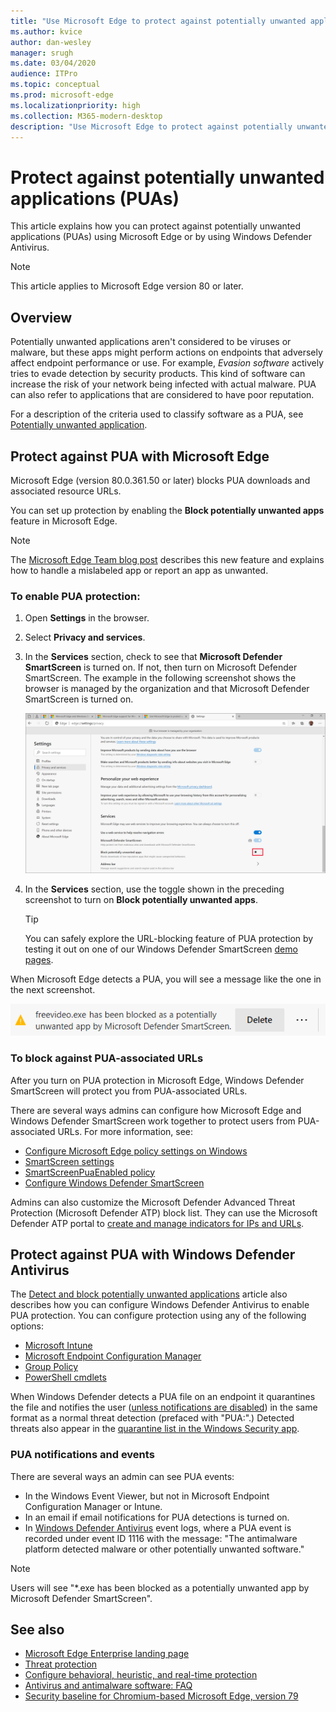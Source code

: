```yaml
---
title: "Use Microsoft Edge to protect against potentially unwanted applications"
ms.author: kvice
author: dan-wesley
manager: srugh
ms.date: 03/04/2020
audience: ITPro
ms.topic: conceptual
ms.prod: microsoft-edge
ms.localizationpriority: high
ms.collection: M365-modern-desktop
description: "Use Microsoft Edge to protect against potentially unwanted applications"
---
```


# Protect against potentially unwanted applications (PUAs)

This article explains how you can protect against potentially unwanted applications (PUAs) using Microsoft Edge or by using Windows Defender Antivirus.

> [!NOTE]
> This article applies to Microsoft Edge version 80 or later.

## Overview

Potentially unwanted applications aren't considered to be viruses or malware, but these apps might perform actions on endpoints that adversely affect endpoint performance or use. For example, *Evasion software* actively tries to evade detection by security products. This kind of software can increase the risk of your network being infected with actual malware. PUA can also refer to applications that are considered to have poor reputation.

For a description of the criteria used to classify software as a PUA, see [Potentially unwanted application](https://docs.microsoft.com/windows/security/threat-protection/intelligence/criteria#potentially-unwanted-application-pua).

## Protect against PUA with Microsoft Edge

Microsoft Edge (version 80.0.361.50 or later) blocks PUA downloads and associated resource URLs.

You can set up protection by enabling the **Block potentially unwanted apps** feature in Microsoft Edge.

> [!NOTE]
> The [Microsoft Edge Team blog post](https://blogs.windows.com/msedgedev/2020/02/27/protecting-users-potentially-unwanted-apps/) describes this new feature and explains how to handle a mislabeled app or report an app as unwanted.

### To enable PUA protection:

1. Open **Settings** in the browser.
2. Select **Privacy and services**.
3. In the **Services** section, check to see that **Microsoft Defender SmartScreen** is turned on. If not, then turn on Microsoft Defender SmartScreen. The example in the following screenshot shows the browser is managed by the organization and that Microsoft Defender SmartScreen is turned on.

   ![Turn on Microsoft Edge PUA in Settings](./media/microsoft-edge-potentially-unwanted-apps/security-pua-setup.png)

4. In the **Services** section, use the toggle shown in the preceding screenshot to turn on **Block potentially unwanted apps**.

   > [!TIP]
   > You can safely explore the URL-blocking feature of PUA protection by testing it out on one of our Windows Defender SmartScreen [demo pages](https://demo.smartscreen.msft.net/).

When Microsoft Edge detects a PUA, you will see a message like the one in the next screenshot.

   ![Microsoft Edge PUA warning message](./media/microsoft-edge-potentially-unwanted-apps/security-pua-msg.png)

### To block against PUA-associated URLs

After you turn on PUA protection in Microsoft Edge, Windows Defender SmartScreen will protect you from PUA-associated URLs.

There are several ways admins can configure how Microsoft Edge and Windows Defender SmartScreen work together to protect users from PUA-associated URLs. For more information, see:

- [Configure Microsoft Edge policy settings on Windows](https://docs.microsoft.com/DeployEdge/configure-microsoft-edge)
- [SmartScreen settings](https://docs.microsoft.com/DeployEdge/microsoft-edge-policies#smartscreen-settings)
- [SmartScreenPuaEnabled policy](https://docs.microsoft.com/DeployEdge/microsoft-edge-policies#smartscreenpuaenabled)
- [Configure Windows Defender SmartScreen](https://docs.microsoft.com/microsoft-edge/deploy/available-policies?source=docs#configure-windows-defender-smartscreen)

Admins can also customize the Microsoft Defender Advanced Threat Protection (Microsoft Defender ATP) block list. They can use the Microsoft Defender ATP portal to [create and manage indicators for IPs and URLs](https://docs.microsoft.com/windows/security/threat-protection/microsoft-defender-atp/manage-indicators#create-indicators-for-ips-and-urlsdomains-preview).

## Protect against PUA with Windows Defender Antivirus

The [Detect and block potentially unwanted applications](https://docs.microsoft.com/windows/security/threat-protection/windows-defender-antivirus/detect-block-potentially-unwanted-apps-windows-defender-antivirus#windows-defender-antivirus) article also describes how you can configure Windows Defender Antivirus to enable PUA protection. You can configure protection using any of the following options:

- [Microsoft Intune](https://docs.microsoft.com/windows/security/threat-protection/windows-defender-antivirus/detect-block-potentially-unwanted-apps-windows-defender-antivirus#use-intune-to-configure-pua-protection)
- [Microsoft Endpoint Configuration Manager](https://docs.microsoft.com/windows/security/threat-protection/windows-defender-antivirus/detect-block-potentially-unwanted-apps-windows-defender-antivirus#use-configuration-manager-to-configure-pua-protection)
- [Group Policy](https://docs.microsoft.com/windows/security/threat-protection/windows-defender-antivirus/detect-block-potentially-unwanted-apps-windows-defender-antivirus#use-group-policy-to-configure-pua-protection)
- [PowerShell cmdlets](https://docs.microsoft.com/windows/security/threat-protection/windows-defender-antivirus/detect-block-potentially-unwanted-apps-windows-defender-antivirus#use-powershell-cmdlets-to-configure-pua-protection)

When Windows Defender detects a PUA file on an endpoint it quarantines the file and notifies the user ([unless notifications are disabled](https://docs.microsoft.com/windows/security/threat-protection/windows-defender-antivirus/configure-notifications-windows-defender-antivirus)) in the same format as a normal threat detection (prefaced with "PUA:".) Detected threats also appear in the [quarantine list in the Windows Security app](https://docs.microsoft.com/windows/security/threat-protection/windows-defender-antivirus/windows-defender-security-center-antivirus#detection-history).

### PUA notifications and events

There are several ways an admin can see PUA events:

- In the Windows Event Viewer, but not in Microsoft Endpoint Configuration Manager or Intune.
- In an email if email notifications for PUA detections is turned on.
- In [Windows Defender Antivirus](https://docs.microsoft.com/windows/security/threat-protection/windows-defender-antivirus/troubleshoot-windows-defender-antivirus) event logs, where a PUA event is recorded under event ID 1116 with the message: "The antimalware platform detected malware or other potentially unwanted software."

> [!NOTE]
> Users will see "*.exe has been blocked as a potentially unwanted app by Microsoft Defender SmartScreen".

## See also

- [Microsoft Edge Enterprise landing page](https://aka.ms/EdgeEnterprise)
- [Threat protection](https://docs.microsoft.com/windows/security/threat-protection/index)
- [Configure behavioral, heuristic, and real-time protection](https://docs.microsoft.com/windows/security/threat-protection/windows-defender-antivirus/configure-protection-features-windows-defender-antivirus)
- [Antivirus and antimalware software: FAQ](https://support.microsoft.com/help/4466972/windows-10-antivirus-and-antimalware-software-faq)
- [Security baseline for Chromium-based Microsoft Edge, version 79](https://techcommunity.microsoft.com/t5/microsoft-security-baselines/security-baseline-final-for-chromium-based-microsoft-edge/ba-p/1111863)
